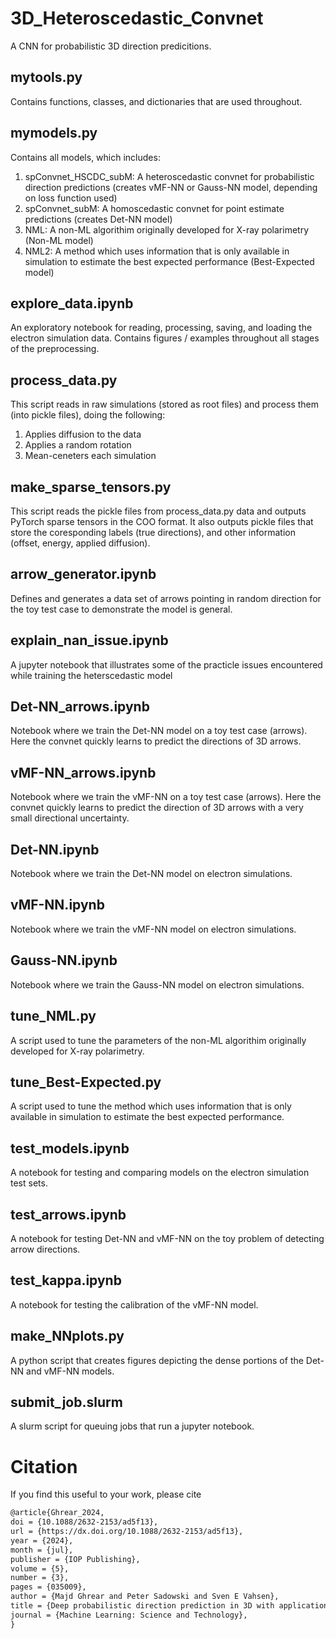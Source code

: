 # 3D_Heteroscedastic_Convnet
A CNN for probabilistic 3D direction predicitions.

## mytools.py
Contains functions, classes, and dictionaries that are used throughout.

## mymodels.py
Contains all models, which includes:
1. spConvnet_HSCDC_subM: A heteroscedastic convnet for probabilistic direction predictions (creates vMF-NN or Gauss-NN model, depending on loss function used)
2. spConvnet_subM: A homoscedastic convnet for point estimate predictions (creates Det-NN model)
3. NML: A non-ML algorithim originally developed for X-ray polarimetry (Non-ML model)
4. NML2: A method which uses information that is only available in simulation to estimate the best expected performance (Best-Expected model)

## explore_data.ipynb
An exploratory notebook for reading, processing, saving, and loading the electron simulation data. Contains figures / examples throughout all stages of the preprocessing.

## process_data.py
This script reads in raw simulations (stored as root files) and process them (into pickle files), doing the following:
1. Applies diffusion to the data
2. Applies a random rotation 
3. Mean-ceneters each simulation

## make_sparse_tensors.py
This script reads the pickle files from process_data.py data and outputs PyTorch sparse tensors in the COO format. It also outputs pickle files that store the coresponding labels (true directions), and other information (offset, energy, applied diffusion).

## arrow_generator.ipynb
Defines and generates a data set of arrows pointing in random direction for the toy test case to demonstrate the model is general. 

## explain_nan_issue.ipynb
A jupyter notebook that illustrates some of the practicle issues encountered while training the heterscedastic model

## Det-NN_arrows.ipynb
Notebook where we train the Det-NN model on a toy test case (arrows). Here the convnet quickly learns to predict the directions of 3D arrows.

## vMF-NN_arrows.ipynb
Notebook where we train the vMF-NN on a toy test case (arrows). Here the convnet quickly learns to predict the direction of 3D arrows with a very small directional uncertainty.

## Det-NN.ipynb
Notebook where we train the Det-NN model on electron simulations.

## vMF-NN.ipynb
Notebook where we train the vMF-NN model on electron simulations.

## Gauss-NN.ipynb
Notebook where we train the Gauss-NN model on electron simulations.

## tune_NML.py
A script used to tune the parameters of the non-ML algorithim originally developed for X-ray polarimetry.

## tune_Best-Expected.py
A script used to tune the method which uses information that is only available in simulation to estimate the best expected performance.

## test_models.ipynb
A notebook for testing and comparing models on the electron simulation test sets.

## test_arrows.ipynb
A notebook for testing Det-NN and vMF-NN on the toy problem of detecting arrow directions.

## test_kappa.ipynb
A notebook for testing the calibration of the vMF-NN model.

## make_NNplots.py
A python script that creates figures depicting the dense portions of the Det-NN and vMF-NN models.

## submit_job.slurm
A slurm script for queuing jobs that run a jupyter notebook.

# Citation
If you find this useful to your work, please cite

```latex
@article{Ghrear_2024,
doi = {10.1088/2632-2153/ad5f13},
url = {https://dx.doi.org/10.1088/2632-2153/ad5f13},
year = {2024},
month = {jul},
publisher = {IOP Publishing},
volume = {5},
number = {3},
pages = {035009},
author = {Majd Ghrear and Peter Sadowski and Sven E Vahsen},
title = {Deep probabilistic direction prediction in 3D with applications to directional dark matter detectors},
journal = {Machine Learning: Science and Technology},
}

```
